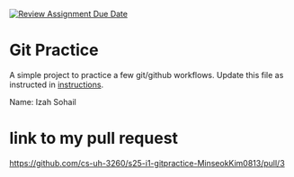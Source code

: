 [![Review Assignment Due Date](https://classroom.github.com/assets/deadline-readme-button-22041afd0340ce965d47ae6ef1cefeee28c7c493a6346c4f15d667ab976d596c.svg)](https://classroom.github.com/a/o3CCpRie)
# Git Practice
A simple project to practice a few git/github workflows.  Update this file as instructed in [instructions](./instructions.md).

Name: Izah Sohail

# link to my pull request

https://github.com/cs-uh-3260/s25-i1-gitpractice-MinseokKim0813/pull/3
